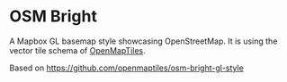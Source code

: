# OSM Bright

A Mapbox GL basemap style showcasing OpenStreetMap.
It is using the vector tile schema of [OpenMapTiles](https://github.com/openmaptiles/openmaptiles).

Based on https://github.com/openmaptiles/osm-bright-gl-style 
